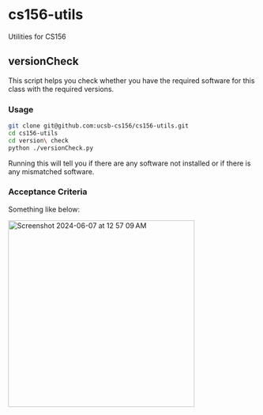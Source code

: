 # cs156-utils
Utilities for CS156

## versionCheck

This script helps you check whether you have the required software for this class with the required versions.

### Usage

   ```sh
   git clone git@github.com:ucsb-cs156/cs156-utils.git
   cd cs156-utils
   cd version\ check
   python ./versionCheck.py
   ```  

Running this will tell you if there are any software not installed or if there is any mismatched software.

### Acceptance Criteria

Something like below:

<img width="377" alt="Screenshot 2024-06-07 at 12 57 09 AM" src="https://github.com/ucsb-cs156/cs156-utils/assets/124859948/ad9965c7-9554-4e0d-a5f8-5320d5531081">

